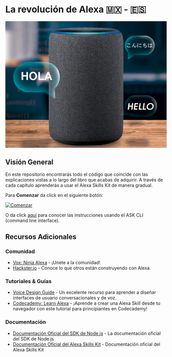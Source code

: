 # La revolución de Alexa 🇲🇽 - 🇪🇸
<img src="https://github.com/AlexaRevolution/book_samples_v1/blob/master/Portada/JustDevice.png"/>

## Visión General

En este repositorio encontrarás todo el código que coincide con las explicaciones vistas a lo largo del libro que acabas de adquirir. A través de cada capítulo aprenderás a usar el Alexa Skills Kit de manera gradual.

Para **Comenzar** da click en el siguiente botón:

[![Comenzar](https://lh3.googleusercontent.com/proxy/18GM27mP1T6Pw_S6yMVvpZajSqVU1stARmd6mWT9TzwMOTqUNE5T_0XycH03KW03SraBSDhKDt29yXvaymLwjYJ3Tj0VD6g6)](https://github.com/AlexaRevolution/book_samples_v1/tree/master/Ch_4/testskill)

O da click [aquí](https://www.npmjs.com/package/ask-cli) para conocer las instrucciones usando el ASK CLI (command line interface).

## Recursos Adicionales

### Comunidad
* [Vox: Ninja Alexa](https://www.facebook.com/groups/voxninjaalexa) - ¡Unete a la comunidad!
* [Hackster.io](https://www.hackster.io/amazon-alexa) - Conoce lo que otros están construyendo con Alexa.

### Tutoriales & Guías
* [Voice Design Guide](https://developer.amazon.com/designing-for-voice/) - Un excelente recurso para aprender a diseñar interfaces de usuario conversacionales y de voz.
* [Codecademy: Learn Alexa](https://www.codecademy.com/learn/learn-alexa) - ¡Aprende a crear una Alexa Skill desde tu navegador con este tutorial para principiantes en Codecademy!

### Documentación
* [Documentación Oficial del SDK de Node.js](https://www.npmjs.com/package/alexa-sdk) - La documentación oficial del SDK de Node.js
*  [Documentación Oficial del Alexa Skills Kit](https://developer.amazon.com/docs/ask-overviews/build-skills-with-the-alexa-skills-kit.html) - Documentación oficial del Alexa Skills Kit
